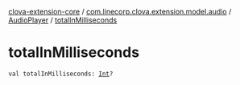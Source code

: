 [clova-extension-core](../../index.md) / [com.linecorp.clova.extension.model.audio](../index.md) / [AudioPlayer](index.md) / [totalInMilliseconds](./total-in-milliseconds.md)

# totalInMilliseconds

`val totalInMilliseconds: `[`Int`](https://kotlinlang.org/api/latest/jvm/stdlib/kotlin/-int/index.html)`?`